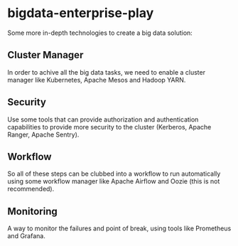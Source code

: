 # bigdata-enterprise-play

Some more in-depth technologies to create a big data solution:

## Cluster Manager

In order to achive all the big data tasks, we need to enable a cluster manager like Kubernetes, Apache Mesos and Hadoop YARN.

## Security 

Use some tools that can provide authorization and authentication capabilities to provide more security to the cluster (Kerberos, Apache Ranger, Apache Sentry).

## Workflow

So all of these steps can be clubbed into a workflow to run automatically using some workflow manager like Apache Airflow and Oozie (this is not recommended).

## Monitoring

A way to monitor the failures and point of break, using tools like Prometheus and Grafana.
